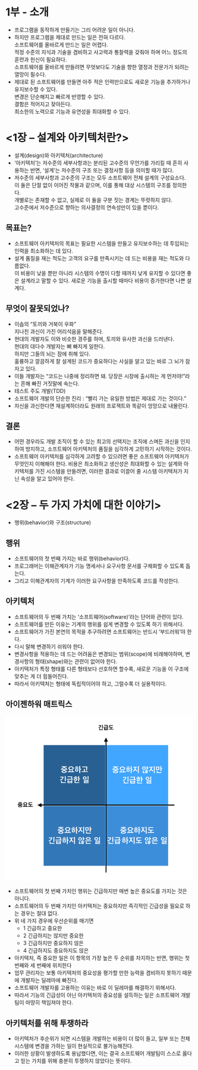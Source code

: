 # 1부 - 소개

- 프로그램을 동작하게 만들기는 그리 어려운 일이 아니다.
- 하지만 프로그램을 제대로 만드는 일은 전혀 다르다.  
소프트웨어를 올바르게 만드는 일은 어렵다.  
적정 수준의 지식과 기술을 겸비하고 사고력과 통찰력을 갖춰야 하며 어느 정도의 훈련과 헌신이 필요하다.  
소프트웨어를 올바르게 만들려면 무엇보다도 기술을 향한 열정과 전문가가 되려는 열망이 필수다.
- 제대로 된 소프트웨어를 만들면 아주 적은 인력만으로도 새로운 기능을 추가하거나 유지보수할 수 있다.  
변경은 단순해지고 빠르게 반영할 수 있다.  
결함은 적어지고 잦아든다.  
최소한의 노력으로 기능과 유연성을 최대화할 수 있다.

# <1장 – 설계와 아키텍처란?>

- 설계(design)와 아키텍처(architecture)
- ‘아키텍처’는 저수준의 세부사항과는 분리된 고수준의 무언가를 가리킬 때 흔히 사용하는 반면, ‘설계’는 저수준의 구조 또는 결정사항 등을 의미할 때가 많다.
- 저수준의 세부사항과 고수준의 구조는 모두 소프트웨어 전체 설계의 구성요소다.  
이 둘은 단절 없이 이어진 작물과 같으며, 이를 통해 대상 시스템의 구조를 정의한다.  
개별로는 존재할 수 없고, 실제로 이 둘을 구분 짓는 경계는 뚜렷하지 않다.  
고수준에서 저수준으로 향하는 의사결정의 연속성만이 있을 뿐이다.

## 목표는?

- 소프트웨어 아키텍처의 목표는 필요한 시스템을 만들고 유지보수하는 데 투입되는 인력을 최소화하는 데 있다.
- 설계 품질을 재는 척도는 고객의 요구를 만족시키는 데 드는 비용을 재는 척도와 다름없다.  
이 비용이 낮을 뿐만 아니라 시스템의 수명이 다할 때까지 낮게 유지할 수 있다면 좋은 설계라고 말할 수 있다.
새로운 기능을 출시할 때마다 비용이 증가한다면 나쁜 설계다.

## 무엇이 잘못되었나?

- 이솝의 “토끼와 거북이 우화”  
지나친 과신이 가진 어리석음을 말해준다.
- 현대의 개발자도 이와 비슷한 경주를 하며, 토끼와 유사한 과신을 드러낸다.  
현대의 대다수 개발자는 뼈 빠지게 일한다.  
하지만 그들의 뇌는 잠에 취해 있다.  
훌륭하고 깔끔하게 잘 설계된 코드가 중요하다는 사실을 알고 있는 바로 그 뇌가 잠자고 있다.
- 이들 개발자는 “코드는 나중에 정리하면 돼. 당장은 시장에 출시하는 게 먼저야!”라는 흔해 빠진 거짓말에 속는다.
- 테스트 주도 개발(TDD)
- 소프트웨어 개발의 단순한 진리 : “빨리 가는 유일한 방법은 제대로 가는 것이다.”
- 자신을 과신한다면 재설계하더라도 원래의 프로젝트와 똑같이 엉망으로 내몰린다.

## 결론

- 어떤 경우라도 개발 조직이 할 수 있는 최고의 선택지는 조직에 스며든 과신을 인지하여 방지하고, 소프트웨어 아키텍처의 품질을 심각하게 고민하기 시작하는 것이다.
- 소프트웨어 아키텍처를 심각하게 고려할 수 있으려면 좋은 소프트웨어 아키텍처가 무엇인지 이해해야 한다.
비용은 최소화하고 생산성은 최대화할 수 있는 설계와 아키텍처를 가진 시스템을 만들려면, 이러한 결과로 이끌어 줄 시스템 아키텍처가 지닌 속성을 알고 있어야 한다.

# <2장 – 두 가지 가치에 대한 이야기>

- 행위(behavior)와 구조(structure)

## 행위

- 소프트웨어의 첫 번째 가지는 바로 행위(behavior)다.
- 프로그래머는 이해관계자가 기능 명세서나 요구사항 문서를 구체화할 수 있도록 돕는다.
- 그리고 이해관계자의 기계가 이러한 요구사항을 만족하도록 코드를 작성한다.

## 아키텍처

- 소프트웨어의 두 번째 가치는 ‘소프트웨어(software)’라는 단어와 관련이 있다.
- 소프트웨어를 만든 이유는 기계의 행위를 쉽게 변경할 수 있도록 하기 위해서다.
- 소프트웨어가 가진 본연의 목적을 추구하려면 소프트웨어는 반드시 ‘부드러워’야 한다.
- 다시 말해 변경하기 쉬워야 한다.
- 변경사항을 적용하는 데 드는 어려움은 변경되는 범위(scope)에 비례해야하며, 변경사항의 형태(shape)와는 관련이 없어야 한다.
- 아키텍처가 특정 형태를 다른 형태보다 선호하면 할수록, 새로운 기능을 이 구조에 맞추는 게 더 힘들어진다.
- 따라서 아키텍처는 형태에 독립적이어야 하고, 그럴수록 더 실용적이다.

## 아이젠하워 매트릭스

![Images/matrix.png](Images/matrix.png)

- 소프트웨어의 첫 번째 가치인 행위는 긴급하지만 매번 높은 중요도를 가지는 것은 아니다.
- 소프트웨어의 두 번째 가치인 아키텍처는 중요하지만 즉각적인 긴급성을 필요로 하는 경우는 절대 없다.
- 위 네 가지 경우에 우선순위를 매기면
    - 1 긴급하고 중요한
    - 2 긴급하지는 않지만 중요한
    - 3 긴급하지만 중요하지 않은
    - 4 긴급하지도 중요하지도 않은
- 아키텍처, 즉 중요한 일은 이 항목의 가장 높은 두 순위를 차지하는 반면, 행위는 첫 번째와 세 번째에 위치한다
- 업무 관리자는 보통 아키텍처의 중요성을 평가할 만한 능력을 겸비하지 못하기 때문에 개발자는 딜레마에 빠진다.
- 소프트웨어 개발자를 고용하는 이유는 바로 이 딜레마를 해결하기 위해서다.
- 따라서 기능의 긴급성이 아닌 아키텍처의 중요성을 설득하는 일은 소프트웨어 개발팀이 마땅히 책임져야 한다.

## 아키텍처를 위해 투쟁하라

- 아키텍처가 후순위가 되면 시스템을 개발하는 비용이 더 많이 들고, 일부 또는 전체 시스템에 변경을 가하는 일이 현실적으로 불가능해진다.
- 이러한 상황이 발생하도록 용납했다면, 이는 결국 소프트웨어 개발팀이 스스로 옳다고 믿는 가치를 위해 충분히 투쟁하지 않았다는 뜻이다.
